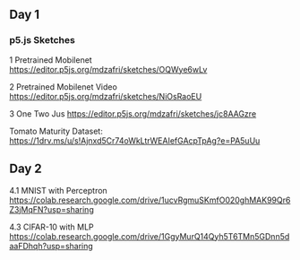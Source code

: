 ## Day 1
### p5.js Sketches
1 Pretrained Mobilenet
https://editor.p5js.org/mdzafri/sketches/OQWye6wLv

2 Pretrained Mobilenet Video
https://editor.p5js.org/mdzafri/sketches/NiOsRaoEU

3 One Two Jus
https://editor.p5js.org/mdzafri/sketches/jc8AAGzre

Tomato Maturity Dataset:
https://1drv.ms/u/s!Ajnxd5Cr74oWkLtrWEAIefGAcpTpAg?e=PA5uUu

## Day 2
4.1 MNIST with Perceptron
https://colab.research.google.com/drive/1ucvRgmuSKmfO020ghMAK99Qr6Z3jMqFN?usp=sharing

4.3 CIFAR-10 with MLP
https://colab.research.google.com/drive/1GgyMurQ14Qyh5T6TMn5GDnn5daaFDhqh?usp=sharing
